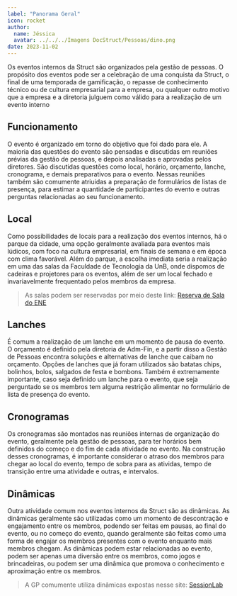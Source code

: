 ```yaml
---
label: "Panorama Geral"
icon: rocket
author:
  name: Jéssica
  avatar: ../../../Imagens DocStruct/Pessoas/dino.png
date: 2023-11-02
---
```

Os eventos internos da Struct são organizados pela gestão de pessoas. O propósito dos eventos pode ser a celebração de uma conquista da Struct, o final de uma temporada de gamificação, o repasse de conhecimento técnico ou de cultura empresarial para a empresa, ou qualquer outro motivo que a empresa e a diretoria julguem como válido para a realização de um evento interno

## Funcionamento

O evento é organizado em torno do objetivo que foi dado para ele. A maioria das questões do evento são pensadas e discutidas em reuniões prévias da gestão de pessoas, e depois analisadas e aprovadas pelos diretores. São discutidas questões como local, horário, orçamento, lanche, cronograma, e demais preparativos para o evento. Nessas reuniões também são comumente atriuidas a preparação de formulários de listas de presença, para estimar a quantidade de participantes do evento e outras perguntas relacionadas ao seu funcionamento.

## Local

Como possibilidades de locais para a realização dos eventos internos, há o parque da cidade, uma opção geralmente avaliada para eventos mais lúdicos, com foco na cultura empresarial, em finais de semana e em época com clima favorável.
Além do parque, a escolha imediata seria a realização em uma das salas da Faculdade de Tecnologia da UnB, onde dispomos de cadeiras e projetores para os eventos, além de ser um local fechado e invariavelmente frequentado pelos membros da empresa. 
> As salas podem ser reservadas por meio deste link: [Reserva de Sala do ENE](http://www.ene.unb.br/index.php/component/breezingforms/ff_form/4/ff_page/1?ff_form=4&ff_page=1)

## Lanches

É comum a realização de um lanche em um momento de pausa do evento. O orçamento é definido pela diretoria de Adm-Fin, e a partir disso a Gestão de Pessoas encontra soluções e alternativas de lanche que caibam no orçamento. Opções de lanches que já foram utilizados são batatas chips, bolinhos, bolos, salgados de festa e bombons.
Também é extremamente importante, caso seja definido um lanche para o evento, que seja perguntado se os membros tem alguma restrição alimentar no formulário de lista de presença do evento.

## Cronogramas

Os cronogramas são montados nas reuniões internas de organização do evento, geralmente pela gestão de pessoas, para ter horários bem definidos do começo e do fim de cada atividade no evento. Na construção desses cronogramas, é importante considerar o atraso dos membros para chegar ao local do evento, tempo de sobra para as atividas, tempo de transição entre uma atividade e outras, e intervalos.

## Dinâmicas

Outra atividade comum nos eventos internos da Struct são as dinâmicas. As dinâmicas geralmente são utilizadas como um momento de descontração e engajamento entre os membros, podendo ser feitas em pausas, ao final do evento, ou no começo do evento, quando geralmente são feitas como uma forma de engajar os membros presentes com o evento enquanto mais membros chegam. As dinâmicas podem estar relacionadas ao evento, podem ser apenas uma diversão entre os membros, como jogos e brincadeiras, ou podem ser uma dinâmica que promova o conhecimento e aproximação entre os membros.
> A GP comumente utiliza dinâmicas expostas nesse site: [SessionLab](https://www.sessionlab.com/blog/icebreaker-games/)